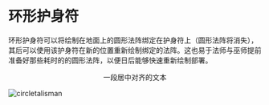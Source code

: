 # 环形护身符

环形护身符可以将绘制在地面上的圆形法阵绑定在护身符上（圆形法阵将消失），其后可以使用该护身符在新的位置重新绘制绑定的法阵。这也易于法师与巫师提前准备好那些耗时的的圆形法阵，以便日后能够快速重新绘制部署。
<center>
一段居中对齐的文本
</center>

![circletalisman](https://github.com/AssassinSEAL/Witchery-Wiki-Translation/blob/master/images/items/circletalisman.png)
